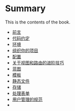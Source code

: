 # Summary

This is the contents of the book.

* [前言](1-introduction.md)
* [代码约定](2-coding_conventions.md)
* [环境](3-environment.md)
* [组织你的项目](4-organizing_your_project.md)
* [配置](5-configuration.md)
* [关于视图和路由的进阶技巧](6-advanced_patterns_for_views_and_routing.md)
* [蓝图](7-blueprints.md)
* [模板](8-templates.md)
* [静态文件](9-static_files.md)
* [存储](10-storing-data.md)
* [处理表单](11-handling_forms.md)
* [用户管理的规范](12-handling_users.md)
* []()


